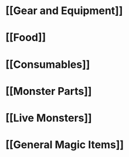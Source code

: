 
# [[Gear and Equipment]]

# [[Food]]

# [[Consumables]]

# [[Monster Parts]]

# [[Live Monsters]]

# [[General Magic Items]]